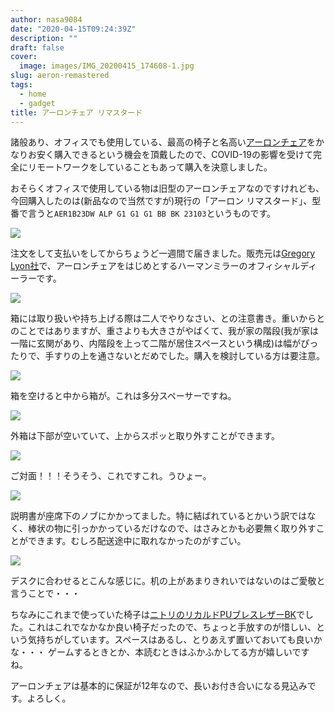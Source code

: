 ```yaml
---
author: nasa9084
date: "2020-04-15T09:24:39Z"
description: ""
draft: false
cover:
  image: images/IMG_20200415_174608-1.jpg
slug: aeron-remastered
tags:
  - home
  - gadget
title: アーロンチェア リマスタード
---
```



諸般あり、オフィスでも使用している、最高の椅子と名高い[アーロンチェア](https://storesystem.hermanmiller.co.jp/fs/hmjapan/AER1B23DWALPG1G1G1BBBK23103)をかなりお安く購入できるという機会を頂戴したので、COVID-19の影響を受けて完全にリモートワークをしていることもあって購入を決意しました。

おそらくオフィスで使用している物は旧型のアーロンチェアなのですけれども、今回購入したのは(新品なので当然ですが)現行の「アーロン リマスタード」、型番で言うと`AER1B23DW ALP G1 G1 G1 BB BK 23103`というものです。

![](images/IMG_20200415_174205.jpg)

注文をして支払いをしてからちょうど一週間で届きました。販売元は[Gregory Lyon社](http://www.gregorylyon.com/ja/)で、アーロンチェアをはじめとするハーマンミラーのオフィシャルディーラーです。

![](images/IMG_20200415_174326.jpg)

箱には取り扱いや持ち上げる際は二人でやりなさい、との注意書き。重いからとのことではありますが、重さよりも大きさがやばくて、我が家の階段(我が家は一階に玄関があり、内階段を上って二階が居住スペースという構成)は幅がぴったりで、手すりの上を通さないとだめでした。購入を検討している方は要注意。

![](images/IMG_20200415_174434.jpg)

箱を空けると中から箱が。これは多分スペーサーですね。

![](images/IMG_20200415_174522.jpg)

外箱は下部が空いていて、上からスポッと取り外すことができます。

![](images/IMG_20200415_174608.jpg)

ご対面！！！そうそう、これですこれ。うひょー。

![](images/IMG_20200415_174622-2.jpg)

説明書が座席下のノブにかかってました。特に結ばれているとかいう訳ではなく、棒状の物に引っかかっているだけなので、はさみとかも必要無く取り外すことができます。むしろ配送途中に取れなかったのがすごい。

![](images/IMG_20200415_175459-1.jpg)

デスクに合わせるとこんな感じに。机の上があまりきれいではないのはご愛敬と言うことで・・・

ちなみにこれまで使っていた椅子は[ニトリのリカルドPUブレスレザーBK](https://www.nitori-net.jp/ec/product/6620573s/)でした。これはこれでなかなか良い椅子だったので、ちょっと手放すのが惜しい、という気持ちがしています。スペースはあるし、とりあえず置いておいても良いかな・・・
ゲームするときとか、本読むときはふかふかしてる方が嬉しいですね。

アーロンチェアは基本的に保証が12年なので、長いお付き合いになる見込みです。よろしく。



